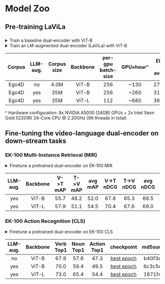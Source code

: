 # Model Zoo

## Pre-training LaViLa

### 
<details><summary> Train a baseline dual-encoder with ViT-B </summary>

```bash
cd FRIL/FILS
PYTHONPATH=.:third_party/decord/python/ nohup torchrun --nproc_per_node=4 scripts/main_FRIL_pretrain.py 
nohup torchrun --nproc_per_node=4 scripts/main_FRIL_finetune.py
```

```bash
mkdir $EXP_PATH
PYTHONPATH=.:third_party/decord/python/ torchrun \
    --nproc_per_node=8 \
    scripts/main_lavila_pretrain.py \
    --root /new-pool/Datasets/Ego4d/v1/videos_288px_15sec/ \
    --root-val datasets/EK100/EK100_320p_15sec_30fps_libx264/ \
    --use-flash-attn \
    --grad-checkpointing \
    --use-fast-conv1 \
    --batch-size 256 \
    --freeze-temperature \
    --fused-decode-crop \
    --fix-lr \
    --output-dir $EXP_PATH 2>&1 | tee $EXP_PATH/log.txt
```

</details>

<details><summary> Train an LM-augmented dual-encoder (LaViLa) with ViT-B </summary>

```bash
mkdir $EXP_PATH
PYTHONPATH=.:third_party/decord/python/ torchrun \
    --nproc_per_node=8 \
    scripts/main_lavila_pretrain.py \
    --root /new-pool/Datasets/Ego4d/v1/videos_288px_15sec/ \
    --root-val datasets/EK100/EK100_320p_15sec_30fps_libx264/ \
    --train-metadata datasets/Ego4D/ego4d_train.rephraser.no_punkt_top3.pkl \
    --train-metadata-aux datasets/Ego4D/ego4d_train.narrator_63690737.return_10.pkl \
    --use-flash-attn \
    --grad-checkpointing \
    --use-fast-conv1 \
    --batch-size 256 \
    --freeze-temperature \
    --fused-decode-crop \
    --fix-lr \
    --output-dir $EXP_PATH 2>&1 | tee $EXP_PATH/log.txt
```

</details>

|  Corpus  | LLM-aug. | Corpus size | Backbone | per-gpu<br>batch-size | GPU×hour^ | EK-100 MIR<br>avg. mAP | EK-100 MIR<br>avg. nDCG |                                checkpoint                               | md5sum |
| :------: | :------: | :---------: | :------: | :----------------: | :-------: | :--------------------: | :---------------------: | :---------------------------------------------------------------------: | :----: |
|  Ego4D   |    no    |   4.0M      |  ViT-B   |       256          |  ~130    |       27.5/28.4        |       29.1/29.5         | [best Epoch](https://utexas.box.com/s/yp1krj3dsmr8wj0sz01t10bwa9fgq3zy) | fc3b7f |
|  Ego4D   |    yes   |    35M      |  ViT-B   |       256          |   ~260    |       31.1/32.9        |       31.9/32.7         | [best Epoch](https://utexas.box.com/s/e681nrxivc9makufvrumrfuaopk57h4n) | 91a90b |
|  Ego4D   |    yes   |    35M      |  ViT-L   |       112          |   ~680    |       36.4/37.6        |       35.1/35.3         | [best Epoch](https://utexas.box.com/s/1iatmrs7ufdeooce09a61t1n6wsouf4l) | f377f6 |



^ Hardware configuration: 8x NVIDIA A5000 (24GB) GPUs + 2x Intel Xeon Gold 5220(R) 24-Core CPU @ 2.20GHz (96 threads in total).

## Fine-tuning the video-language dual-encoder on down-stream tasks

### EK-100 Multi-Instance Retrieval (MIR)

<details><summary> Finetune a pretrained dual-encoder on EK-100 MIR </summary>

```bash
mkdir $EXP_PATH
PYTHONPATH=.:third_party/decord/python/ torchrun \
    --nproc_per_node=8 scripts/main_lavila_finetune_mir.py \
    --root datasets/EK100/EK100_320p_15sec_30fps_libx264/ \
    --video-chunk-length 15 --use-flash-attn \
    --grad-checkpointing \
    --use-fast-conv1 \
    --batch-size 64 \
    --fused-decode-crop \
    --use-multi-epochs-loader \
    --pretrain-model experiments/pretrain_lavila_vitb/checkpoint_best.pt \
    --output-dir $EXP_PATH 2>&1 | tee $EXP_PATH/log.txt
```

</details>


| LLM-aug. | Backbone | V->T mAP | T->V mAP | avg mAP | V->T nDCG | T->V nDCG | avg nDCG |                               checkpoint                                | md5sum |
| :------: | :------: | :------: | :------: | :-----: | :-------: | :-------: | :------: | :---------------------------------------------------------------------: | :----: |
|   yes    |   ViT-B  |   55.7   |   48.2   |  52.0   |   67.8    |   65.3    |   66.5   | [best epoch](https://utexas.box.com/s/ke5kwfixttb4t7uxdbs9gmiiuu1582dg) | e099c0 |
|   yes    |   ViT-L  |   57.9   |   51.1   |  54.5   |   70.4    |   67.6    |   69.0   | [best epoch](https://utexas.box.com/s/m7f65hg9eonz34g0l2x5r0t92ouh0u4w) | f82079 |


### EK-100 Action Recognition (CLS)


<details><summary> Finetune a pretrained dual-encoder on EK-100 CLS </summary>

```bash
mkdir $EXP_PATH
PYTHONPATH=.:third_party/decord/python/ torchrun \
    --nproc_per_node=8 scripts/main_lavila_finetune_mir.py \
    --root datasets/EK100/EK100_320p_15sec_30fps_libx264/ \
    --video-chunk-length 15 --use-flash-attn \
    --grad-checkpointing \
    --use-fast-conv1 \
    --batch-size 64 \
    --fused-decode-crop \
    --use-multi-epochs-loader \
    --pretrain-model experiments/pretrain_lavila_vitb/checkpoint_best.pt \
    --output-dir $EXP_PATH 2>&1 | tee $EXP_PATH/log.txt
```

</details>

| LLM-aug. | Backbone | Verb Top1 | Noun Top1 | Action Top1 |                                checkpoint                               | md5sum |
| :------: | :------: | :-------: | :-------: | :---------: | :---------------------------------------------------------------------: | :----: |
|   no     |   ViT-B  |   67.9    |   57.6    |    47.3     | [best epoch](https://utexas.box.com/s/2fkvtc67m0f82wmm5cnqfo7wg951lobv) | b40f3e |
|   yes    |   ViT-B  |   70.0    |   59.4    |    49.5     | [best epoch](https://utexas.box.com/s/8iokob6ahb94gp1bqbmauhpeunqwx79j) | 6c3c5e |
|   yes    |   ViT-L  |   73.0    |   65.4    |    54.4     | [best epoch](https://utexas.box.com/s/crnqo9bu0owtfz4yc1yqf8hz6g0ze39b) | 1871f4 |
